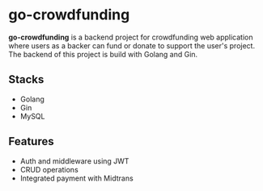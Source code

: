 # go-crowdfunding
**go-crowdfunding** is a backend project for crowdfunding web application where users as a backer can fund or donate to support the user's project. The backend of this project is build with Golang and Gin.

## Stacks
- Golang
- Gin
- MySQL

## Features
- Auth and middleware using JWT
- CRUD operations
- Integrated payment with Midtrans
